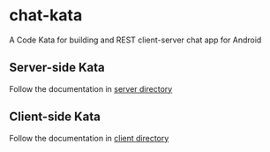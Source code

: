 chat-kata
=========

A Code Kata for building and REST client-server chat app for Android

Server-side Kata
-----------------

Follow the documentation in [server directory](/server)

Client-side Kata
-----------------

Follow the documentation in [client directory](/client/SimpleChat)